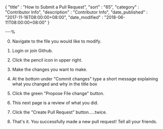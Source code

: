 {
"title"       : "How to Submit a Pull Request",
"sort"        : "65",
"category"    : "Contributor Info",
"description" : "Contributor Info",
"date_published" : "2017-11-16T08:00:00+08:00",
"date_modified"  : "2018-06-11T08:00:00+08:00"
}

---%

0. Navigate to the file you would like to modify.

1. Login or join Github.

2. Click the pencil icon in upper right.

3. Make the changes you want to make.

4. At the bottom under "Commit changes" type a short message explaining what you changed and why in the title box

5. Click the green "Propose File change" button.

6. This next page is a review of what you did.

7. Click the "Create Pull Request" button.....twice.

8. That's it. You successfully made a new pull request! Tell all your friends.
